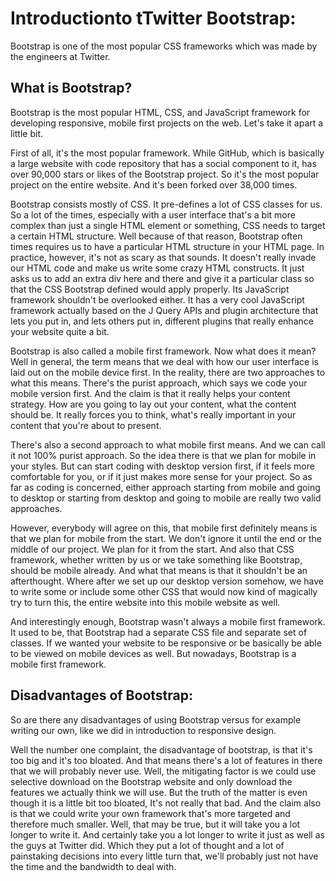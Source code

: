 # Introductionto tTwitter Bootstrap: 
Bootstrap is one of the most popular CSS frameworks which was made by the engineers at Twitter.

## What is Bootstrap?
Bootstrap is the most popular HTML, CSS, and JavaScript framework for developing responsive, mobile first projects on the web.
Let's take it apart a little bit.

First of all, it's the most popular framework. 
While GitHub, which is basically a large website with code repository that has a social component to it, has over 90,000 stars or likes of the Bootstrap project. 
So it's the most popular project on the entire website. And it's been forked over 38,000 times.

Bootstrap consists mostly of CSS. It pre-defines a lot of CSS classes for us. So a lot of the times, especially with a user interface that's a bit more complex than just a single HTML element or something, CSS needs to target a certain HTML structure. 
Well because of that reason, Bootstrap often times requires us to have a particular HTML structure in your HTML page. 
In practice, however, it's not as scary as that sounds. It doesn't really invade our HTML code and make us write some crazy HTML constructs. 
It just asks us to add an extra div here and there and give it a particular class so that the CSS Bootstrap defined would apply properly. 
Its JavaScript framework shouldn't be overlooked either. It has a very cool JavaScript framework actually based on the J Query APIs and plugin architecture that lets you put in, and lets others put in, different plugins that really enhance your website quite a bit.

Bootstrap is also called a mobile first framework. Now what does it mean? 
Well in general, the term means that we deal with how our user interface is laid out on the mobile device first.
In the reality, there are two approaches to what this means. 
There's the purist approach, which says we code your mobile version first. And the claim is that it really helps your content strategy. How are you going to lay out your content, what the content should be. It really forces you to think, what's really important in your content that you're about to present. 

There's also a second approach to what mobile first means. And we can call it not 100% purist approach. So the idea there is that we plan for mobile in your styles. But can start coding with desktop version first, if it feels more comfortable for you, or if it just makes more sense for your project. 
So as far as coding is concerned, either approach starting from mobile and going to desktop or starting from desktop and going to mobile are really two valid approaches.


However, everybody will agree on this, that mobile first definitely means is that we plan for mobile from the start. 
We don't ignore it until the end or the middle of our project. We plan for it from the start. 
And also that CSS framework, whether written by us or we take something like Bootstrap, should be mobile already. 
And what that means is that it shouldn't be an afterthought. Where after we set up our desktop version somehow, we have to write some or include some other CSS that would now kind of magically try to turn this, the entire website into this mobile website as well. 

And interestingly enough, Bootstrap wasn't always a mobile first framework. It used to be, that Bootstrap had a separate CSS file and separate set of classes. If we wanted your website to be responsive or be basically be able to be viewed on mobile devices as well. 
But nowadays, Bootstrap is a mobile first framework. 

## Disadvantages of Bootstrap:
So are there any disadvantages of using Bootstrap versus for example writing our own, like we did in introduction to responsive design. 

Well the number one complaint, the disadvantage of bootstrap, is that it's too big and it's too bloated. And that means there's a lot of features in there that we will probably never use. 
Well, the mitigating factor is we could use selective download on the Bootstrap website and only download the features we actually think we will use. 
But the truth of the matter is even though it is a little bit too bloated, It's not really that bad. 
And the claim also is that we could write your own framework that's more targeted and therefore much smaller. Well, that may be true, but it will take you a lot longer to write it. 
And certainly take you a lot longer to write it just as well as the guys at Twitter did. Which they put a lot of thought and a lot of painstaking decisions into every little turn that, we'll probably just not have the time and the bandwidth to deal with. 